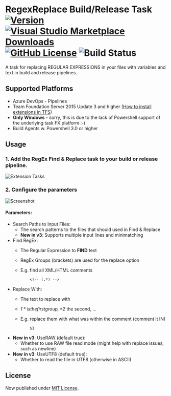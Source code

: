 # RegexReplace Build/Release Task [![Version](https://img.shields.io/vscode-marketplace/v/knom.regexreplace-task.svg?label=VS%20Marketplace&logo=visual-studio-code&logoColor=white)](https://marketplace.visualstudio.com/items?itemName=knom.regexreplace-task) [![Visual Studio Marketplace Downloads](https://img.shields.io/vscode-marketplace/d/knom.regexreplace-task.svg?logo=visual-studio-code&logoColor=white)](https://marketplace.visualstudio.com/items?itemName=knom.regexreplace-task) [![GitHub License](https://img.shields.io/github/license/mashape/apistatus.svg)](https://github.com/knom/vsts-regex-tasks/blob/master/LICENSE) ![Build Status](https://knom-msft.visualstudio.com/_apis/public/build/definitions/9d8fcb7c-6c11-4014-9dc2-7966c94af2b2/5/badge)

A task for replacing REGULAR EXPRESSIONS in your files with variables and text in build and release pipelines.

## Supported Platforms

* Azure DevOps - Pipelines
* Team Foundation Server 2015 Update 3 and higher ([How to install extensions in TFS](https://www.visualstudio.com/en-us/docs/marketplace/get-tfs-extensions))
* **Only Windows** - sorry, this is due to the lack of Powershell support of the underlying task FX platform :-(
* Build Agents w. Powershell 3.0 or higher

## Usage

### 1. Add the RegEx Find & Replace task to your build or release pipeline.

![Extension Tasks](https://raw.githubusercontent.com/knom/vsts-regex-tasks/master/docs/addtask.png "Extension Tasks")

### 2. Configure the parameters

![Screenshot](https://raw.githubusercontent.com/knom/vsts-regex-tasks/master/docs/regexreplace.png "Screenshot")

#### Parameters:

* Search Paths to Input Files:
  * The search patterns to the files that should used in Find & Replace
  * **New in v3**: Supports multiple input lines and minimatching
* Find RegEx:
  * The Regular Expression to **FIND** text
  * RegEx Groups (brackets) are used for the replace option
  * E.g. find all XML/HTML comments

            <!-- (.*) -->
* Replace With:
  * The text to replace with
  * *$1* is the first group, *$2* the second, ...
  * E.g. replace them with what was within the comment (comment it IN)
  
            $1
* **New in v3**: UseRAW (default true):
  * Whether to use RAW file read mode (might help with replace issues, such as newline)
* **New in v3**: UseUTF8 (default true):
  * Whether to read the file in UTF8 (otherwise in ASCII)

## License

Now published under [MIT License](https://github.com/knom/vsts-markdown-tasks/blob/master/LICENSE).
